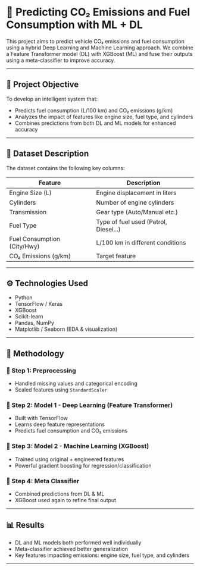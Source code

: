 # 🚗 Predicting CO₂ Emissions and Fuel Consumption with ML + DL

This project aims to predict vehicle CO₂ emissions and fuel consumption using a hybrid Deep Learning and Machine Learning approach. We combine a Feature Transformer model (DL) with XGBoost (ML) and fuse their outputs using a meta-classifier to improve accuracy.

---

## 📌 Project Objective

To develop an intelligent system that:
- Predicts fuel consumption (L/100 km) and CO₂ emissions (g/km)
- Analyzes the impact of features like engine size, fuel type, and cylinders
- Combines predictions from both DL and ML models for enhanced accuracy

---

## 📁 Dataset Description

The dataset contains the following key columns:

| Feature                        | Description                          |
|-------------------------------|--------------------------------------|
| Engine Size (L)               | Engine displacement in liters        |
| Cylinders                     | Number of engine cylinders           |
| Transmission                  | Gear type (Auto/Manual etc.)         |
| Fuel Type                     | Type of fuel used (Petrol, Diesel...)|
| Fuel Consumption (City/Hwy)   | L/100 km in different conditions     |
| CO₂ Emissions (g/km)          | Target feature                       |

---

## ⚙️ Technologies Used

- Python
- TensorFlow / Keras
- XGBoost
- Scikit-learn
- Pandas, NumPy
- Matplotlib / Seaborn (EDA & visualization)

---

## 🧪 Methodology

### 🔹 Step 1: Preprocessing
- Handled missing values and categorical encoding
- Scaled features using `StandardScaler`

### 🔹 Step 2: Model 1 - Deep Learning (Feature Transformer)
- Built with TensorFlow
- Learns deep feature representations
- Predicts fuel consumption and CO₂ emissions

### 🔹 Step 3: Model 2 - Machine Learning (XGBoost)
- Trained using original + engineered features
- Powerful gradient boosting for regression/classification

### 🔹 Step 4: Meta Classifier
- Combined predictions from DL & ML
- XGBoost used again to refine final output

---

## 📊 Results

- DL and ML models both performed well individually
- Meta-classifier achieved better generalization
- Key features impacting emissions: engine size, fuel type, and cylinders

---


